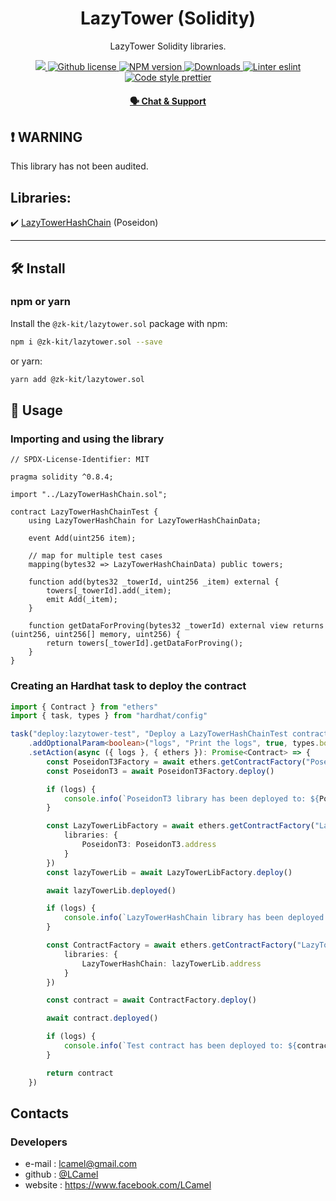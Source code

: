 <p align="center">
    <h1 align="center">
         LazyTower (Solidity)
    </h1>
    <p align="center">LazyTower Solidity libraries.</p>
</p>

<p align="center">
    <a href="https://github.com/privacy-scaling-explorations/zk-kit">
        <img src="https://img.shields.io/badge/project-zk--kit-blue.svg?style=flat-square">
    </a>
    <a href="https://github.com/privacy-scaling-explorations/zk-kit/blob/main/LICENSE">
        <img alt="Github license" src="https://img.shields.io/github/license/privacy-scaling-explorations/zk-kit.svg?style=flat-square">
    </a>
    <a href="https://www.npmjs.com/package/@zk-kit/lazytower.sol">
        <img alt="NPM version" src="https://img.shields.io/npm/v/@zk-kit/lazytower.sol?style=flat-square" />
    </a>
    <a href="https://npmjs.org/package/@zk-kit/lazytower.sol">
        <img alt="Downloads" src="https://img.shields.io/npm/dm/@zk-kit/lazytower.sol.svg?style=flat-square" />
    </a>
    <a href="https://eslint.org/">
        <img alt="Linter eslint" src="https://img.shields.io/badge/linter-eslint-8080f2?style=flat-square&logo=eslint" />
    </a>
    <a href="https://prettier.io/">
        <img alt="Code style prettier" src="https://img.shields.io/badge/code%20style-prettier-f8bc45?style=flat-square&logo=prettier" />
    </a>
</p>

<div align="center">
    <h4>
        <a href="https://appliedzkp.org/discord">
            🗣️ Chat &amp; Support
        </a>
    </h4>
</div>

## ❗ WARNING

This library has not been audited.

## Libraries:

✔️ [LazyTowerHashChain](https://github.com/privacy-scaling-explorations/zk-kit/blob/main/packages/lazytower.sol/contracts/LazyTowerHashChain.sol) (Poseidon)

---

## 🛠 Install

### npm or yarn

Install the `@zk-kit/lazytower.sol` package with npm:

```bash
npm i @zk-kit/lazytower.sol --save
```

or yarn:

```bash
yarn add @zk-kit/lazytower.sol
```

## 📜 Usage

### Importing and using the library

```solidity
// SPDX-License-Identifier: MIT

pragma solidity ^0.8.4;

import "../LazyTowerHashChain.sol";

contract LazyTowerHashChainTest {
    using LazyTowerHashChain for LazyTowerHashChainData;

    event Add(uint256 item);

    // map for multiple test cases
    mapping(bytes32 => LazyTowerHashChainData) public towers;

    function add(bytes32 _towerId, uint256 _item) external {
        towers[_towerId].add(_item);
        emit Add(_item);
    }

    function getDataForProving(bytes32 _towerId) external view returns (uint256, uint256[] memory, uint256) {
        return towers[_towerId].getDataForProving();
    }
}
```

### Creating an Hardhat task to deploy the contract

```typescript
import { Contract } from "ethers"
import { task, types } from "hardhat/config"

task("deploy:lazytower-test", "Deploy a LazyTowerHashChainTest contract")
    .addOptionalParam<boolean>("logs", "Print the logs", true, types.boolean)
    .setAction(async ({ logs }, { ethers }): Promise<Contract> => {
        const PoseidonT3Factory = await ethers.getContractFactory("PoseidonT3")
        const PoseidonT3 = await PoseidonT3Factory.deploy()

        if (logs) {
            console.info(`PoseidonT3 library has been deployed to: ${PoseidonT3.address}`)
        }

        const LazyTowerLibFactory = await ethers.getContractFactory("LazyTowerHashChain", {
            libraries: {
                PoseidonT3: PoseidonT3.address
            }
        })
        const lazyTowerLib = await LazyTowerLibFactory.deploy()

        await lazyTowerLib.deployed()

        if (logs) {
            console.info(`LazyTowerHashChain library has been deployed to: ${lazyTowerLib.address}`)
        }

        const ContractFactory = await ethers.getContractFactory("LazyTowerHashChainTest", {
            libraries: {
                LazyTowerHashChain: lazyTowerLib.address
            }
        })

        const contract = await ContractFactory.deploy()

        await contract.deployed()

        if (logs) {
            console.info(`Test contract has been deployed to: ${contract.address}`)
        }

        return contract
    })
```

## Contacts

### Developers

-   e-mail : lcamel@gmail.com
-   github : [@LCamel](https://github.com/LCamel)
-   website : https://www.facebook.com/LCamel
